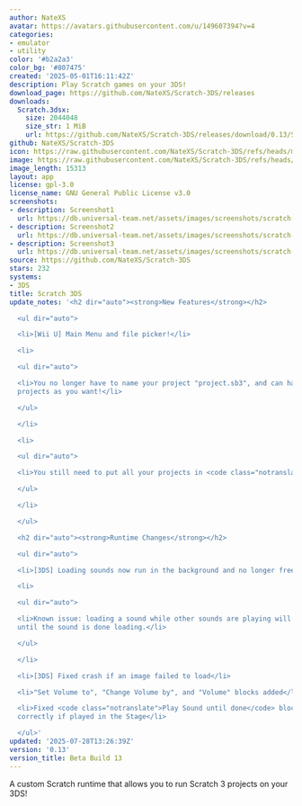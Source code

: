```yaml
---
author: NateXS
avatar: https://avatars.githubusercontent.com/u/149607394?v=4
categories:
- emulator
- utility
color: '#b2a2a3'
color_bg: '#807475'
created: '2025-05-01T16:11:42Z'
description: Play Scratch games on your 3DS!
download_page: https://github.com/NateXS/Scratch-3DS/releases
downloads:
  Scratch.3dsx:
    size: 2044048
    size_str: 1 MiB
    url: https://github.com/NateXS/Scratch-3DS/releases/download/0.13/Scratch.3dsx
github: NateXS/Scratch-3DS
icon: https://raw.githubusercontent.com/NateXS/Scratch-3DS/refs/heads/main/gfx/icon.png
image: https://raw.githubusercontent.com/NateXS/Scratch-3DS/refs/heads/main/gfx/logo.png
image_length: 15313
layout: app
license: gpl-3.0
license_name: GNU General Public License v3.0
screenshots:
- description: Screenshot1
  url: https://db.universal-team.net/assets/images/screenshots/scratch-3ds/screenshot1.png
- description: Screenshot2
  url: https://db.universal-team.net/assets/images/screenshots/scratch-3ds/screenshot2.png
- description: Screenshot3
  url: https://db.universal-team.net/assets/images/screenshots/scratch-3ds/screenshot3.png
source: https://github.com/NateXS/Scratch-3DS
stars: 232
systems:
- 3DS
title: Scratch 3DS
update_notes: '<h2 dir="auto"><strong>New Features</strong></h2>

  <ul dir="auto">

  <li>[Wii U] Main Menu and file picker!</li>

  <li>

  <ul dir="auto">

  <li>You no longer have to name your project "project.sb3", and can have as many
  projects as you want!</li>

  </ul>

  </li>

  <li>

  <ul dir="auto">

  <li>You still need to put all your projects in <code class="notranslate">sdcard:/wiiu/scratch-wiiu/</code>.</li>

  </ul>

  </li>

  </ul>

  <h2 dir="auto"><strong>Runtime Changes</strong></h2>

  <ul dir="auto">

  <li>[3DS] Loading sounds now run in the background and no longer freezes the game!</li>

  <li>

  <ul dir="auto">

  <li>Known issue: loading a sound while other sounds are playing will mute all sounds
  until the sound is done loading.</li>

  </ul>

  </li>

  <li>[3DS] Fixed crash if an image failed to load</li>

  <li>"Set Volume to", "Change Volume by", and "Volume" blocks added</li>

  <li>Fixed <code class="notranslate">Play Sound until done</code> block not working
  correctly if played in the Stage</li>

  </ul>'
updated: '2025-07-28T13:26:39Z'
version: '0.13'
version_title: Beta Build 13
---
```

A custom Scratch runtime that allows you to run Scratch 3 projects on your 3DS!